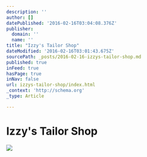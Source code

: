 ```yaml
---
description: ''
author: []
datePublished: '2016-02-16T03:04:08.376Z'
publisher:
  domain: ''
  name: ''
title: "Izzy's Tailor Shop"
dateModified: '2016-02-16T03:01:43.675Z'
sourcePath: _posts/2016-02-16-izzys-tailor-shop.md
published: true
inFeed: true
hasPage: true
inNav: false
url: izzys-tailor-shop/index.html
_context: 'http://schema.org'
_type: Article

---
```

# Izzy's Tailor Shop
![](https://the-grid-user-content.s3-us-west-2.amazonaws.com/6923a81d-351f-4b1f-a18e-4a811b9c354d.png)